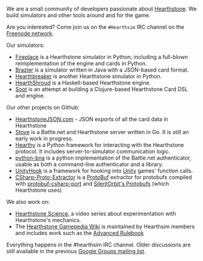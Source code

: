 We are a small community of developers passionate about [Hearthstone](http://playhearthstone.com). We build simulators and other tools around and for the game.

Are you interested? Come join us on the `#Hearthsim` IRC channel on the [Freenode network](https://webchat.freenode.net/).

Our simulators:

 * [Fireplace](https://github.com/jleclanche/fireplace) is a Hearthstone simulator in Python, including a full-blown reimplementation of the engine and cards in Python.
 * [Brazier](https://github.com/HearthSim/Brazier) is a simulator written in Java with a JSON-based card format.
 * [Hearthbreaker](https://github.com/danielyule/hearthbreaker) is another Hearthstone simulator in Python.
 * [HearthShroud](https://github.com/thomaseding/hearthshroud) is a Haskell-based Hearthstone engine.
 * [Soot](https://github.com/mischanix/soot) is an attempt at building a Clojure-based Hearthstone Card DSL and engine.

Our other projects on Github:

 * [HearthstoneJSON.com](http://hearthstonejson.com/) - JSON exports of all the card data in Hearthstone
 * [Stove](https://github.com/HearthSim/Stove) is a Battle.net and Hearthstone server written in Go. It is still an early work in progress.
 * [Hearthy](https://github.com/HearthSim/Hearthy) is a Python framework for interacting with the Hearthstone protocol. It includes server-to-simulator communication logic.
 * [python-bna](https://github.com/jleclanche/python-bna) is a python implementation of the Battle.net authenticator, usable as both a command-line authenticator and a library.
 * [UnityHook](https://github.com/HearthSim/UnityHook) is a framework for hooking into [Unity](http://unity3d.com/) games' function calls.
 * [CSharp-Proto-Extractor](https://github.com/HearthSim/csharp-proto-extractor) is a [ProtoBuf](https://developers.google.com/protocol-buffers/) extractor for protobufs compiled with [protobuf-csharp-port](https://github.com/jskeet/protobuf-csharp-port) and [SilentOrbit's Protobufs](https://github.com/hultqvist/ProtoBuf) (which Hearthstone uses)

We also work on:

 * [Hearthstone Science](https://www.youtube.com/c/HearthstoneScience), a video series about experimentation with Hearthstone's mechanics.
 * The [Hearthstone Gamepedia Wiki](http://hearthstone.gamepedia.com/) is maintained by Hearthsim members and includes work such as the [Advanced Rulebook](http://hearthstone.gamepedia.com/Advanced_rulebook)

Everything happens in the #hearthsim IRC channel. Older discussions are still available in the previous [Google Groups mailing list](https://groups.google.com/forum/#!forum/hearthstone-simulator-dev).
